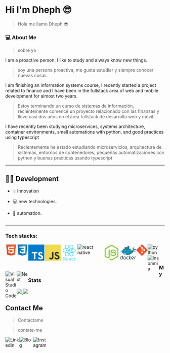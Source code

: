 # Hi I'm Dheph 😎
> Hola me llamo Dheph 😎  

### 💻 About Me 
> sobre yo

I am a proactive person, I like to study and always know new things.

> soy una persona proactiva, me gusta estudiar y siempre conocer nuevas cosas.

I am finishing an information systems course, I recently started a project related to finance and I have been in the fullstack area of ​​web and mobile development for almost two years.

> Estoy terminando un curso de sistemas de información, recientemente comencé un proyecto relacionado con las finanzas y llevo casi dos años en el área fullstack de desarrollo web y móvil.

I have recently been studying microservices, systems architecture, container environments, small automations with python, and good practices using typescript

> Recientemente he estado estudiando microservicios, arquitectura de sistemas, entornos de contenedores, pequeñas automatizaciones con python y buenas practicas usando typescript



----
##  👨‍💻 Development

- 💡 Innovation

- 💻 new technologies.

- 🦾 automation.

##
-----

### Tech stacks:

<img align="left" alt="html5" width="36px" src="https://raw.githubusercontent.com/devicons/devicon/9c6bfdb9783cdfe1018666ed76adcfd3eab6fad6/icons/html5/html5-original.svg" alt="html5" />

<img align="left" alt="css3" width="36px" src="https://raw.githubusercontent.com/devicons/devicon/9c6bfdb9783cdfe1018666ed76adcfd3eab6fad6/icons/css3/css3-original.svg" />

<img align="left" alt="typescript" width="52px" src="https://raw.githubusercontent.com/devicons/devicon/9c6bfdb9783cdfe1018666ed76adcfd3eab6fad6/icons/typescript/typescript-original.svg" />

<img align="left" alt="javascript" width="52px" src="https://raw.githubusercontent.com/devicons/devicon/9c6bfdb9783cdfe1018666ed76adcfd3eab6fad6/icons/javascript/javascript-original.svg" />

<img align="left" alt="react" width="52px" src="https://raw.githubusercontent.com/devicons/devicon/9c6bfdb9783cdfe1018666ed76adcfd3eab6fad6/icons/react/react-original-wordmark.svg" />

<img align="left" alt="react native" width="82px" src="https://www.pngkit.com/png/full/222-2224799_react-native-development-react-native-logo-png.png" />

<img align="left" alt="nodejs" width="52px" src="https://raw.githubusercontent.com/devicons/devicon/9c6bfdb9783cdfe1018666ed76adcfd3eab6fad6/icons/nodejs/nodejs-original.svg" />

<img align="left" alt="docker" width="52px" src="https://raw.githubusercontent.com/devicons/devicon/9c6bfdb9783cdfe1018666ed76adcfd3eab6fad6/icons/docker/docker-original-wordmark.svg" />

<img align="left" alt="Git" width="36px" src="https://raw.githubusercontent.com/devicons/devicon/9c6bfdb9783cdfe1018666ed76adcfd3eab6fad6/icons/git/git-original.svg" />

<img align="left" alt="python" width="36px" src="https://cdn.iconscout.com/icon/free/png-256/python-2752092-2284909.png" />

<img align="left" alt="Insomnia" width="36px" src="https://cdn.icon-icons.com/icons2/1381/PNG/512/insomnia_94603.png" />

<img align="left" alt="Visual Studio Code" width="36px" src="https://upload.wikimedia.org/wikipedia/commons/thumb/9/9a/Visual_Studio_Code_1.35_icon.svg/512px-Visual_Studio_Code_1.35_icon.svg.png" />

<img align="left" alt="Next" width="36px" src="https://i.pinimg.com/originals/c4/35/6c/c4356cd5454d06585e0a46066b555172.png" />


<br />
<br />

## 


### My Stats

<p>
<a href="https://github.com/Dheph">
  
  <img height="180em" src="https://github-readme-stats.vercel.app/api?username=Dheph&show_icons=true&theme=dark" />

  <img height="180em" src="https://github-readme-stats.vercel.app/api/top-langs/?username=Dheph&layout=compact&themes=dark)](https://github.com/anuraghazra/github-readme-stats" />
</a>
</p>

## Contact Me

> Contáctame

> contate-me

<p>

  <a href="https://www.linkedin.com/in/dhepherson-ribeiro-90b991184">
    <img align="left" alt="Linkedin" width="44px" src="https://www.flaticon.com/svg/static/icons/svg/174/174857.svg"/>
  </a>
  
   <a href="https://blog-dheph.vercel.app">
    <img align="left" alt="Blog" width="44px" src="https://avatars.githubusercontent.com/u/51960639?s=400&u=9d9e090e410648c4feacdc51ecfbfab6da50fb49&v=4"/>
  
  <a href="https://www.instagram.com/_dheph">
    <img align="left" alt="Instagram" width="44px" src="https://logodownload.org/wp-content/uploads/2017/04/instagram-logo-6.png"/>
  </a>
  
</p>
